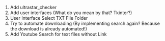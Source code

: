 1. Add ultrastar_checker
2. Add user interfaces (What do you mean by that? Tkinter?)
3. User Interface Select TXT File Folder
4. Try to automate downloading (By implementing search again? Because the download is already automated!)
5. Add Youtube Search for text files without Link
